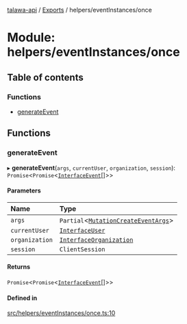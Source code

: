 [talawa-api](../README.md) / [Exports](../modules.md) / helpers/eventInstances/once

# Module: helpers/eventInstances/once

## Table of contents

### Functions

- [generateEvent](helpers_eventInstances_once.md#generateevent)

## Functions

### generateEvent

▸ **generateEvent**(`args`, `currentUser`, `organization`, `session`): `Promise`\<`Promise`\<[`InterfaceEvent`](../interfaces/models_Event.InterfaceEvent.md)[]\>\>

#### Parameters

| Name | Type |
| :------ | :------ |
| `args` | `Partial`\<[`MutationCreateEventArgs`](types_generatedGraphQLTypes.md#mutationcreateeventargs)\> |
| `currentUser` | [`InterfaceUser`](../interfaces/models_User.InterfaceUser.md) |
| `organization` | [`InterfaceOrganization`](../interfaces/models_Organization.InterfaceOrganization.md) |
| `session` | `ClientSession` |

#### Returns

`Promise`\<`Promise`\<[`InterfaceEvent`](../interfaces/models_Event.InterfaceEvent.md)[]\>\>

#### Defined in

[src/helpers/eventInstances/once.ts:10](https://github.com/PalisadoesFoundation/talawa-api/blob/12ccdb6/src/helpers/eventInstances/once.ts#L10)
